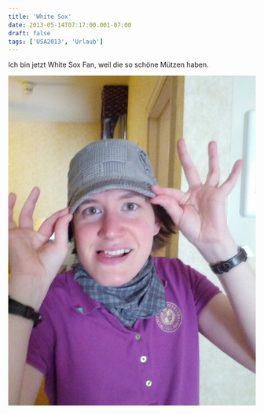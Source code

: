 ```yaml
---
title: 'White Sox'
date: 2013-05-14T07:17:00.001-07:00
draft: false
tags: ['USA2013', 'Urlaub']
---
```


Ich bin jetzt White Sox Fan, weil die so schöne Mützen haben.

![](/urlaub11to15-images/13/IMG_20130514_091506.jpg)